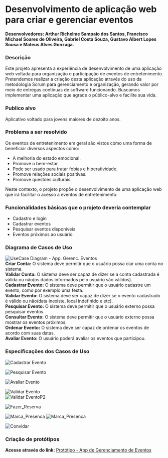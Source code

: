 # Desenvolvimento de aplicação web para criar e gerenciar eventos

**Desenvolvedores: Arthur Richelme Sampaio dos Santos, Francisco Michael Soares de Oliveira, Gabriel Costa Souza, Gustavo Albert Lopes Sousa e Mateus Alves Gonzaga.**

### Descrição

Este projeto apresenta a experiência de desenvolvimento de uma aplicação web
voltada para organização e participação de eventos de entretenimento. Pretendemos
realizar a criação desta aplicação através do uso da metodologia Scrum para
gerenciamento e organização, gerando valor por meio de entregas contínuas de software
funcionando. Buscamos implementar uma aplicação que agrade o público-alvo e facilite
sua vida.

### Publico alvo
Aplicativo voltado para jovens maiores de dezoito anos.

### Problema a ser resolvido
Os eventos de entretenimento em geral são vistos como uma forma de beneficiar
diversos aspectos como:

- A melhoria do estado emocional.
- Promove o bem-estar.
- Pode ser usado para tratar fobias e hiperatividade.
- Promove relações sociais positivas.
- Promove questões culturais.

Neste contexto, o projeto propõe o desenvolvimento de uma aplicação web que
irá facilitar o acesso a eventos de entretenimento. 

### Funcionalidades básicas que o projeto deveria contemplar
- Cadastro e login
- Cadastrar eventos
- Pesquisar eventos disponíveis
- Eventos próximos ao usuário

### Diagrama de Casos de Uso
![UseCase Diagram - App. Gerenc. Eventos](https://raw.githubusercontent.com/FMichael77/Aplicacao_Gereciamento_Eventos/gh-pages/New%20UseCase%20Diagram%20-%20App.%20Gerenc.%20Eventos.png)  
**Criar Conta:** O sistema deve permitir que o usuário possa ciar uma conta no sistema.  
**Validar Conta:** O sistema deve ser capaz de dizer se a conta cadastrada é válida ou não(os dados informados pelo usuário são válidos).  
**Cadastrar Evento:** O sistema deve permitir que o usuário cadastre um evento, como por exemplo uma festa.  
**Validar Evento:** O sistema deve ser capaz de dizer se o evento cadastrado é válido ou não(data inexiste, local indefinido e etc).  
**Pesquisar Evento:** O sistema deve permitir que o usuário externo possa pesquisar eventos.  
**Consultar Evento:** O sistema deve permitir que o usuário externo possa mostrar os eventos próximos.  
**Ordenar Evento:** O sistema deve ser capaz de ordenar os eventos de acordo com suas datas.  
**Avaliar Evento:** O usuário poderá avaliar os eventos que participou.  
### Especificações dos Casos de Uso  
![Cadastrar Evento](https://raw.githubusercontent.com/FMichael77/Aplicacao_Gereciamento_Eventos/gh-pages/Cadastrar%20Evento%20-%20Especifica%C3%A7%C3%B5es%20dos%20Casos%20de%20Uso.png)  

![Pesquisar Evento](https://raw.githubusercontent.com/FMichael77/Aplicacao_Gereciamento_Eventos/gh-pages/Pesquisar%20Evento%20-%20Especifica%C3%A7%C3%B5es%20dos%20Casos%20de%20Uso.png)  

![Avaliar Evento](https://raw.githubusercontent.com/FMichael77/Aplicacao_Gereciamento_Eventos/gh-pages/Avaliar%20Evento%20-%20Especifica%C3%A7%C3%B5es%20dos%20Casos%20de%20Uso.png) 

![Validar Evento](https://raw.githubusercontent.com/FMichael77/Aplicacao_Gereciamento_Eventos/gh-pages/Validar%20Evento%20-%20Especifica%C3%A7%C3%B5es%20dos%20Casos%20de%20Uso.png)  
![Validar EventoP2](https://raw.githubusercontent.com/FMichael77/Aplicacao_Gereciamento_Eventos/gh-pages/Validar%20Evento%20P2%20-%20Especifica%C3%A7%C3%B5es%20dos%20Casos%20de%20Uso.png)  

![Fazer_Reserva](https://raw.githubusercontent.com/FMichael77/Aplicacao_Gereciamento_Eventos/gh-pages/Fazer%20Reserva%20-%20Especifica%C3%A7%C3%B5es%20dos%20Casos%20de%20Uso.png) 

![Marca_Presenca](https://raw.githubusercontent.com/FMichael77/Aplicacao_Gereciamento_Eventos/gh-pages/Marcar%20Presen%C3%A7a%20-%20Especifica%C3%A7%C3%B5es%20dos%20Casos%20de%20Uso.png) 
![Marca_Presenca](https://raw.githubusercontent.com/FMichael77/Aplicacao_Gereciamento_Eventos/gh-pages/Marcar%20Presen%C3%A7a%202%20-%20Especifica%C3%A7%C3%B5es%20dos%20Casos%20de%20Uso.png) 

![Convidar](https://raw.githubusercontent.com/FMichael77/Aplicacao_Gereciamento_Eventos/gh-pages/Convidar%20-%20Especifica%C3%A7%C3%B5es%20dos%20Casos%20de%20Uso.png) 
### Criação de protótipos  
**Acesse através do link:** [Protótipo - App de Gerenciamento de Eventos](https://www.figma.com/proto/fnBYM8V6Z21x0iGV8HX7EQ/App-Onde-%C3%A9-Hoje?node-id=4%3A17&viewport=-202%2C-381%2C0.5704072713851929&scaling=min-zoom)
